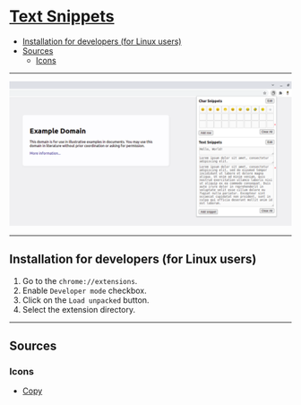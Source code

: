 # [Text Snippets](https://chrome.google.com/webstore/detail/)

- [Installation for developers (for Linux users)](#installation-for-developers-for-linux-users)
- [Sources](#sources)
    - [Icons](#icons)

---

![Example](img/screenshots/1280x800/example.png)

---

## Installation for developers (for Linux users)

1. Go to the `chrome://extensions`.
2. Enable `Developer mode` checkbox.
3. Click on the `Load unpacked` button.
4. Select the extension directory.

---

## Sources

### Icons

- [Copy](https://flaticon.com/premium-icon/copy_2959162)

